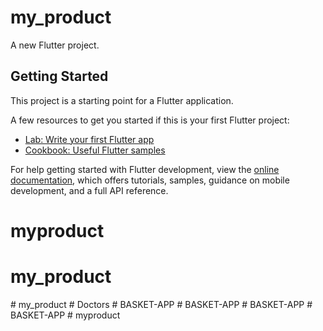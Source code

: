 # my_product

A new Flutter project.

## Getting Started

This project is a starting point for a Flutter application.

A few resources to get you started if this is your first Flutter project:

- [Lab: Write your first Flutter app](https://docs.flutter.dev/get-started/codelab)
- [Cookbook: Useful Flutter samples](https://docs.flutter.dev/cookbook)

For help getting started with Flutter development, view the
[online documentation](https://docs.flutter.dev/), which offers tutorials,
samples, guidance on mobile development, and a full API reference.
# myproduct
# my_product
#   m y _ p r o d u c t  
 #   D o c t o r s  
 #   B A S K E T - A P P  
 #   B A S K E T - A P P  
 #   B A S K E T - A P P  
 #   B A S K E T - A P P  
 #   m y p r o d u c t  
 